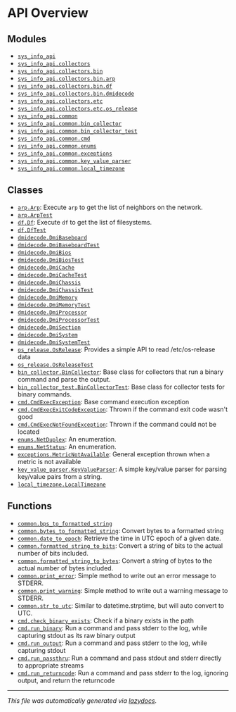<!-- markdownlint-disable -->

# API Overview

## Modules

- [`sys_info_api`](./sys_info_api.md#module-sys_info_api)
- [`sys_info_api.collectors`](./sys_info_api.collectors.md#module-sys_info_apicollectors)
- [`sys_info_api.collectors.bin`](./sys_info_api.collectors.bin.md#module-sys_info_apicollectorsbin)
- [`sys_info_api.collectors.bin.arp`](./sys_info_api.collectors.bin.arp.md#module-sys_info_apicollectorsbinarp)
- [`sys_info_api.collectors.bin.df`](./sys_info_api.collectors.bin.df.md#module-sys_info_apicollectorsbindf)
- [`sys_info_api.collectors.bin.dmidecode`](./sys_info_api.collectors.bin.dmidecode.md#module-sys_info_apicollectorsbindmidecode)
- [`sys_info_api.collectors.etc`](./sys_info_api.collectors.etc.md#module-sys_info_apicollectorsetc)
- [`sys_info_api.collectors.etc.os_release`](./sys_info_api.collectors.etc.os_release.md#module-sys_info_apicollectorsetcos_release)
- [`sys_info_api.common`](./sys_info_api.common.md#module-sys_info_apicommon)
- [`sys_info_api.common.bin_collector`](./sys_info_api.common.bin_collector.md#module-sys_info_apicommonbin_collector)
- [`sys_info_api.common.bin_collector_test`](./sys_info_api.common.bin_collector_test.md#module-sys_info_apicommonbin_collector_test)
- [`sys_info_api.common.cmd`](./sys_info_api.common.cmd.md#module-sys_info_apicommoncmd)
- [`sys_info_api.common.enums`](./sys_info_api.common.enums.md#module-sys_info_apicommonenums)
- [`sys_info_api.common.exceptions`](./sys_info_api.common.exceptions.md#module-sys_info_apicommonexceptions)
- [`sys_info_api.common.key_value_parser`](./sys_info_api.common.key_value_parser.md#module-sys_info_apicommonkey_value_parser)
- [`sys_info_api.common.local_timezone`](./sys_info_api.common.local_timezone.md#module-sys_info_apicommonlocal_timezone)

## Classes

- [`arp.Arp`](./sys_info_api.collectors.bin.arp.md#class-arp): Execute `arp` to get the list of neighbors on the network.
- [`arp.ArpTest`](./sys_info_api.collectors.bin.arp.md#class-arptest)
- [`df.Df`](./sys_info_api.collectors.bin.df.md#class-df): Execute `df` to get the list of filesystems.
- [`df.DfTest`](./sys_info_api.collectors.bin.df.md#class-dftest)
- [`dmidecode.DmiBaseboard`](./sys_info_api.collectors.bin.dmidecode.md#class-dmibaseboard)
- [`dmidecode.DmiBaseboardTest`](./sys_info_api.collectors.bin.dmidecode.md#class-dmibaseboardtest)
- [`dmidecode.DmiBios`](./sys_info_api.collectors.bin.dmidecode.md#class-dmibios)
- [`dmidecode.DmiBiosTest`](./sys_info_api.collectors.bin.dmidecode.md#class-dmibiostest)
- [`dmidecode.DmiCache`](./sys_info_api.collectors.bin.dmidecode.md#class-dmicache)
- [`dmidecode.DmiCacheTest`](./sys_info_api.collectors.bin.dmidecode.md#class-dmicachetest)
- [`dmidecode.DmiChassis`](./sys_info_api.collectors.bin.dmidecode.md#class-dmichassis)
- [`dmidecode.DmiChassisTest`](./sys_info_api.collectors.bin.dmidecode.md#class-dmichassistest)
- [`dmidecode.DmiMemory`](./sys_info_api.collectors.bin.dmidecode.md#class-dmimemory)
- [`dmidecode.DmiMemoryTest`](./sys_info_api.collectors.bin.dmidecode.md#class-dmimemorytest)
- [`dmidecode.DmiProcessor`](./sys_info_api.collectors.bin.dmidecode.md#class-dmiprocessor)
- [`dmidecode.DmiProcessorTest`](./sys_info_api.collectors.bin.dmidecode.md#class-dmiprocessortest)
- [`dmidecode.DmiSection`](./sys_info_api.collectors.bin.dmidecode.md#class-dmisection)
- [`dmidecode.DmiSystem`](./sys_info_api.collectors.bin.dmidecode.md#class-dmisystem)
- [`dmidecode.DmiSystemTest`](./sys_info_api.collectors.bin.dmidecode.md#class-dmisystemtest)
- [`os_release.OsRelease`](./sys_info_api.collectors.etc.os_release.md#class-osrelease): Provides a simple API to read /etc/os-release data
- [`os_release.OsReleaseTest`](./sys_info_api.collectors.etc.os_release.md#class-osreleasetest)
- [`bin_collector.BinCollector`](./sys_info_api.common.bin_collector.md#class-bincollector): Base class for collectors that run a binary command and parse the output.
- [`bin_collector_test.BinCollectorTest`](./sys_info_api.common.bin_collector_test.md#class-bincollectortest): Base class for collector tests for binary commands.
- [`cmd.CmdExecException`](./sys_info_api.common.cmd.md#class-cmdexecexception): Base command execution exception
- [`cmd.CmdExecExitCodeException`](./sys_info_api.common.cmd.md#class-cmdexecexitcodeexception): Thrown if the command exit code wasn't good
- [`cmd.CmdExecNotFoundException`](./sys_info_api.common.cmd.md#class-cmdexecnotfoundexception): Thrown if the command could not be located
- [`enums.NetDuplex`](./sys_info_api.common.enums.md#class-netduplex): An enumeration.
- [`enums.NetStatus`](./sys_info_api.common.enums.md#class-netstatus): An enumeration.
- [`exceptions.MetricNotAvailable`](./sys_info_api.common.exceptions.md#class-metricnotavailable): General exception thrown when a metric is not available
- [`key_value_parser.KeyValueParser`](./sys_info_api.common.key_value_parser.md#class-keyvalueparser): A simple key/value parser for parsing key/value pairs from a string.
- [`local_timezone.LocalTimezone`](./sys_info_api.common.local_timezone.md#class-localtimezone)

## Functions

- [`common.bps_to_formatted_string`](./sys_info_api.common.md#function-bps_to_formatted_string)
- [`common.bytes_to_formatted_string`](./sys_info_api.common.md#function-bytes_to_formatted_string): Convert bytes to a formatted string
- [`common.date_to_epoch`](./sys_info_api.common.md#function-date_to_epoch): Retrieve the time in UTC epoch of a given date.
- [`common.formatted_string_to_bits`](./sys_info_api.common.md#function-formatted_string_to_bits): Convert a string of bits to the actual number of bits included.
- [`common.formatted_string_to_bytes`](./sys_info_api.common.md#function-formatted_string_to_bytes): Convert a string of bytes to the actual number of bytes included.
- [`common.print_error`](./sys_info_api.common.md#function-print_error): Simple method to write out an error message to STDERR.
- [`common.print_warning`](./sys_info_api.common.md#function-print_warning): Simple method to write out a warning message to STDERR.
- [`common.str_to_utc`](./sys_info_api.common.md#function-str_to_utc): Similar to datetime.strptime, but will auto convert to UTC.
- [`cmd.check_binary_exists`](./sys_info_api.common.cmd.md#function-check_binary_exists): Check if a binary exists in the path
- [`cmd.run_binary`](./sys_info_api.common.cmd.md#function-run_binary): Run a command and pass stderr to the log, while capturing stdout as its raw binary output
- [`cmd.run_output`](./sys_info_api.common.cmd.md#function-run_output): Run a command and pass stderr to the log, while capturing stdout
- [`cmd.run_passthru`](./sys_info_api.common.cmd.md#function-run_passthru): Run a command and pass stdout and stderr directly to appropriate streams
- [`cmd.run_returncode`](./sys_info_api.common.cmd.md#function-run_returncode): Run a command and pass stderr to the log, ignoring output, and return the returncode


---

_This file was automatically generated via [lazydocs](https://github.com/ml-tooling/lazydocs)._
